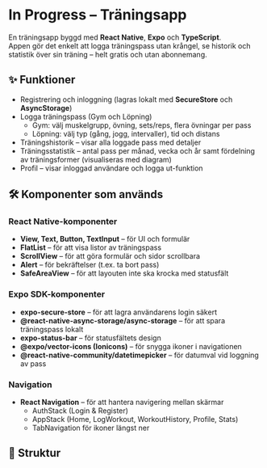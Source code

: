 # In Progress – Träningsapp

En träningsapp byggd med **React Native**, **Expo** och **TypeScript**.  
Appen gör det enkelt att logga träningspass utan krångel, se historik och statistik över sin träning – helt gratis och utan abonnemang.  

## ✨ Funktioner
- Registrering och inloggning (lagras lokalt med **SecureStore** och **AsyncStorage**)  
- Logga träningspass (Gym och Löpning)  
  - Gym: välj muskelgrupp, övning, sets/reps, flera övningar per pass  
  - Löpning: välj typ (gång, jogg, intervaller), tid och distans  
- Träningshistorik – visar alla loggade pass med detaljer  
- Träningsstatistik – antal pass per månad, vecka och år samt fördelning av träningsformer (visualiseras med diagram)  
- Profil – visar inloggad användare och logga ut-funktion  

## 🛠️ Komponenter som används

### React Native-komponenter
- **View, Text, Button, TextInput** – för UI och formulär  
- **FlatList** – för att visa listor av träningspass  
- **ScrollView** – för att göra formulär och sidor scrollbara  
- **Alert** – för bekräftelser (t.ex. ta bort pass)  
- **SafeAreaView** – för att layouten inte ska krocka med statusfält  

### Expo SDK-komponenter
- **expo-secure-store** – för att lagra användarens login säkert  
- **@react-native-async-storage/async-storage** – för att spara träningspass lokalt  
- **expo-status-bar** – för statusfältets design  
- **@expo/vector-icons (Ionicons)** – för snygga ikoner i navigationen  
- **@react-native-community/datetimepicker** – för datumval vid loggning av pass  

### Navigation
- **React Navigation** – för att hantera navigering mellan skärmar  
  - AuthStack (Login & Register)  
  - AppStack (Home, LogWorkout, WorkoutHistory, Profile, Stats)  
  - TabNavigation för ikoner längst ner  

## 📂 Struktur
